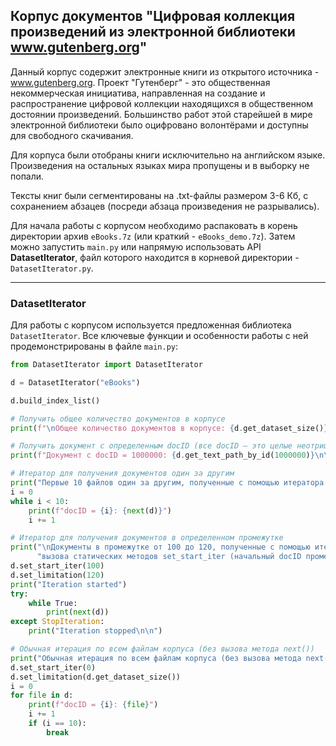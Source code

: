 ## Корпус документов "Цифровая коллекция произведений из электронной библиотеки www.gutenberg.org"

Данный корпус содержит электронные книги из открытого источника - www.gutenberg.org. Проект "Гутенберг" - это общественная некоммерческая инициатива, направленная на создание и распространение цифровой коллекции находящихся в общественном достоянии произведений. Большинство работ этой старейшей в мире электронной библиотеки было оцифровано волонтёрами и доступны для свободного скачивания.

Для корпуса были отобраны книги исключительно на английском языке. Произведения на остальных языках мира пропущены и в выборку не попали.

Тексты книг были сегментированы на .txt-файлы размером 3-6 Кб, с сохранением абзацев (посреди абзаца произведения не разрывались).

Для начала работы с корпусом необходимо распаковать в корень директории архив `eBooks.7z` (или краткий - `eBooks_demo.7z`). Затем можно запустить `main.py` или напрямую использовать API **DatasetIterator**, файл которого находится в корневой директории - `DatasetIterator.py`.

---

### DatasetIterator

Для работы с корпусом используется предложенная библиотека `DatasetIterator`. Все ключевые функции и особенности работы с ней продемонстрированы в файле `main.py`:

```python
from DatasetIterator import DatasetIterator

d = DatasetIterator("eBooks")

d.build_index_list()

# Получить общее количество документов в корпусе
print(f"\nОбщее количество документов в корпусе: {d.get_dataset_size()}\n\n")

# Получить документ с определенным docID (все docID – это целые неотрицательные числа)
print(f"Документ с docID = 1000000: {d.get_text_path_by_id(1000000)}\n\n")

# Итератор для получения документов один за другим
print("Первые 10 файлов один за другим, полученные с помощью итератора - метода next():")
i = 0
while i < 10:
    print(f"docID = {i}: {next(d)}")
    i += 1

# Итератор для получения документов в определенном промежутке
print("\nДокументы в промежутке от 100 до 120, полученные с помощью итератора путём заданием параметров - " +
      "вызова статических методов set_start_iter (начальный docID промежутка) и set_limitation (конечный docId промежутка):\n")
d.set_start_iter(100)
d.set_limitation(120)
print("Iteration started")
try:
    while True:
        print(next(d))
except StopIteration:
    print("Iteration stopped\n\n")

# Обычная итерация по всем файлам корпуса (без вызова метода next())
print("Обычная итерация по всем файлам корпуса (без вызова метода next()) - первые 10 файлов один за другим")
d.set_start_iter(0)
d.set_limitation(d.get_dataset_size())
i = 0
for file in d:
    print(f"docID = {i}: {file}")
    i += 1
    if (i == 10):
        break
```